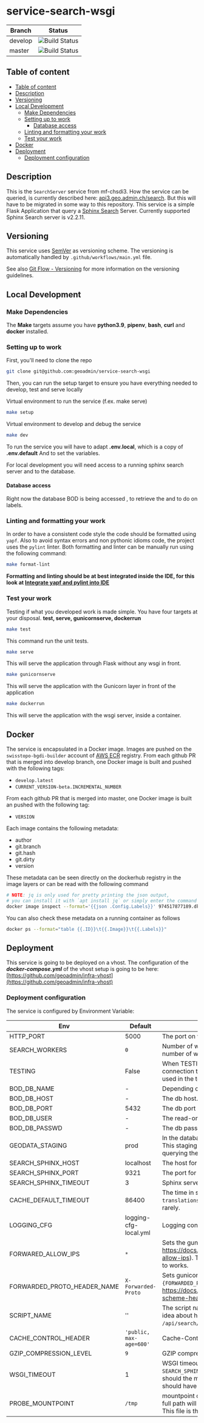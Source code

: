 # service-search-wsgi

| Branch | Status |
|--------|-----------|
| develop | ![Build Status](https://codebuild.eu-central-1.amazonaws.com/badges?uuid=eyJlbmNyeXB0ZWREYXRhIjoiUDZNMlVLR3d5bUhsTUF3ZEo3RTRPdDFKdS90czR4ZE5vYmNjTXhtK2tzNGlOckNXb29yaE1DNktwVXFJSVpMdExEVWYzZHA5U1drcmdsTE5BU3lJWDBJPSIsIml2UGFyYW1ldGVyU3BlYyI6IjM2YlhQR1ltcEtlTU16WC8iLCJtYXRlcmlhbFNldFNlcmlhbCI6MX0%3D&branch=develop) |
| master | ![Build Status](https://codebuild.eu-central-1.amazonaws.com/badges?uuid=eyJlbmNyeXB0ZWREYXRhIjoiUDZNMlVLR3d5bUhsTUF3ZEo3RTRPdDFKdS90czR4ZE5vYmNjTXhtK2tzNGlOckNXb29yaE1DNktwVXFJSVpMdExEVWYzZHA5U1drcmdsTE5BU3lJWDBJPSIsIml2UGFyYW1ldGVyU3BlYyI6IjM2YlhQR1ltcEtlTU16WC8iLCJtYXRlcmlhbFNldFNlcmlhbCI6MX0%3D&branch=master) |

## Table of content

- [Table of content](#table-of-content)
- [Description](#description)
- [Versioning](#versioning)
- [Local Development](#local-development)
  - [Make Dependencies](#make-dependencies)
  - [Setting up to work](#setting-up-to-work)
    - [Database access](#database-access)
  - [Linting and formatting your work](#linting-and-formatting-your-work)
  - [Test your work](#test-your-work)
- [Docker](#docker)
- [Deployment](#deployment)
  - [Deployment configuration](#deployment-configuration)

## Description

This is the `SearchServer` service from mf-chsdi3. How the service can be queried, is currently described here:
[api3.geo.admin.ch/search](https://api3.geo.admin.ch/services/sdiservices.html#search). But this will have to be migrated in some way to this repository. This service is a simple Flask Application that query a [Sphinx Search](http://sphinxsearch.com/docs/current.html) Server. Currently supported Sphinx Search server is v2.2.11.

## Versioning

This service uses [SemVer](https://semver.org/) as versioning scheme. The versioning is automatically handled by `.github/workflows/main.yml` file.

See also [Git Flow - Versioning](https://github.com/geoadmin/doc-guidelines/blob/master/GIT_FLOW.md#versioning) for more information on the versioning guidelines.

## Local Development

### Make Dependencies

The **Make** targets assume you have **python3.9**, **pipenv**, **bash**, **curl** and **docker** installed.

### Setting up to work

First, you'll need to clone the repo

```bash
git clone git@github.com:geoadmin/service-search-wsgi
```

Then, you can run the setup target to ensure you have everything needed to develop, test and serve locally

Virtual environment to run the service (f.ex. make serve)

```bash
make setup
```

Virtual environment to develop and debug the service

```bash
make dev
```

To run the service you will have to adapt **.env.local**, which is a copy of **.env.default** And to set the variables.

For local development you will need access to a running sphinx search server and to the database.

#### Database access

Right now the database BOD is being accessed , to retrieve the <topics> and to do <translations> on labels.

### Linting and formatting your work

In order to have a consistent code style the code should be formatted using `yapf`. Also to avoid syntax errors and non
pythonic idioms code, the project uses the `pylint` linter. Both formatting and linter can be manually run using the
following command:

```bash
make format-lint
```

**Formatting and linting should be at best integrated inside the IDE, for this look at
[Integrate yapf and pylint into IDE](https://github.com/geoadmin/doc-guidelines/blob/master/PYTHON.md#yapf-and-pylint-ide-integration)**

### Test your work

Testing if what you developed work is made simple. You have four targets at your disposal. **test, serve, gunicornserve, dockerrun**

```bash
make test
```

This command run the unit tests.

```bash
make serve
```

This will serve the application through Flask without any wsgi in front.

```bash
make gunicornserve
```

This will serve the application with the Gunicorn layer in front of the application

```bash
make dockerrun
```

This will serve the application with the wsgi server, inside a container.

## Docker

The service is encapsulated in a Docker image. Images are pushed on the `swisstopo-bgdi-builder` account of [AWS ECR](https://eu-central-1.console.aws.amazon.com/ecr/repositories?region=eu-central-1) registry. From each github PR that is merged into develop branch, one Docker image is built and pushed with the following tags:

- `develop.latest`
- `CURRENT_VERSION-beta.INCREMENTAL_NUMBER`

From each github PR that is merged into master, one Docker image is built an pushed with the following tag:

- `VERSION`

Each image contains the following metadata:

- author
- git.branch
- git.hash
- git.dirty
- version

These metadata can be seen directly on the dockerhub registry in the image layers or can be read with the following command

```bash
# NOTE: jq is only used for pretty printing the json output,
# you can install it with `apt install jq` or simply enter the command without it
docker image inspect --format='{{json .Config.Labels}}' 974517877189.dkr.ecr.eu-central-1.amazonaws.com/service-search-wsgi:develop.latest | jq
```

You can also check these metadata on a running container as follows

```bash
docker ps --format="table {{.ID}}\t{{.Image}}\t{{.Labels}}"
```

## Deployment

This service is going to be deployed on a vhost. The configuration of the ***docker-compose.yml*** of the vhost setup is going to be here:
[https://github.com/geoadmin/infra-vhost](https://github.com/geoadmin/infra-vhost)

### Deployment configuration

The service is configured by Environment Variable:

| Env         | Default               | Description                |
| ----------- | --------------------- | -------------------------- |
| HTTP_PORT | 5000 | The port on which the service can be queried. |
| SEARCH_WORKERS | `0` | Number of workers. `0` or negative value means that the number of worker are computed from the number of cpu |
| TESTING | False | When TESTING=True, the application does not need a db connection to retrieve a list of topics. A list with the topics used in the tests is being set. |
| BOD_DB_NAME | - | Depending on the staging level usually |
| BOD_DB_HOST | - | The db host. |
| BOD_DB_PORT | 5432 | The db port |
| BOD_DB_USER | - | The read-only db user |
| BOD_DB_PASSWD | - | The db password. |
| GEODATA_STAGING | prod | In the database bod, a dataset itself has the attribute staging. This staging (dev, int and prod) is being filtered when querying the indexes. |
| SEARCH_SPHINX_HOST | localhost | The host for sphinx search server. |
| SEARCH_SPHINX_PORT | 9321 | The port for sphinx search server. |
| SEARCH_SPHINX_TIMEOUT | 3 | Sphinx server timeout |
| CACHE_DEFAULT_TIMEOUT | 86400 | The time in seconds in which the db queries for `topics` and `translations` will be cached. Default 24 hours, as changing rarely. |
| LOGGING_CFG | logging-cfg-local.yml | Logging configuration file |
| FORWARED_ALLOW_IPS | `*` | Sets the gunicorn `forwarded_allow_ips` (see https://docs.gunicorn.org/en/stable/settings.html#forwarded-allow-ips). This is required in order to `secure_scheme_headers` to works. |
| FORWARDED_PROTO_HEADER_NAME | `X-Forwarded-Proto` | Sets gunicorn `secure_scheme_headers` parameter to `{FORWARDED_PROTO_HEADER_NAME: 'https'}`, see https://docs.gunicorn.org/en/stable/settings.html#secure-scheme-headers. |
| SCRIPT_NAME | '' | The script name. This will be used once, when we have an idea about how to query search-wsgi later on. F.ex. `/api/search/` f.ex. used by gunicorn (wsgi-server). |
| CACHE_CONTROL_HEADER | `'public, max-age=600'` | Cache-Control header value for the search endpoint |
| GZIP_COMPRESSION_LEVEL | `9` | GZIP compression level |
| WSGI_TIMEOUT | 1 | WSGI timeout, note the final timout used is `SEARCH_SPHINX_TIMEOUT + WSGI_TIMEOUT`, so `WSGI_TIMEOUT` should the maximum amount of time that the WSGI app should have to handle the data received from sphinx server. |
| PROBE_MOUNTPOINT | `/tmp` | mountpoint of the readiness probe file `checker_ready.txt`. The full path will be stored in the setting `SPHINX_BACKEND_READY`. This file is the source of the route `/checker/ready` |

